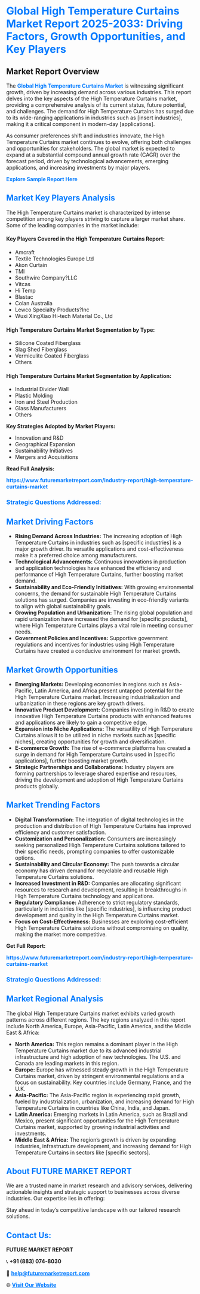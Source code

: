 <h1 style="color: #007BFF;">Global High Temperature Curtains Market Report 2025-2033: Driving Factors, Growth Opportunities, and Key Players</h1>

<section id="overview">
<h2>Market Report Overview</h2>
<p>The <a href="https://www.futuremarketreport.com/industry-report/high-temperature-curtains-market" style="color: #007BFF; text-decoration: none;"><strong>Global High Temperature Curtains Market</strong></a> is witnessing significant growth, driven by increasing demand across various industries. This report delves into the key aspects of the High Temperature Curtains market, providing a comprehensive analysis of its current status, future potential, and challenges. The demand for High Temperature Curtains has surged due to its wide-ranging applications in industries such as [insert industries], making it a critical component in modern-day [applications].</p>
<p>As consumer preferences shift and industries innovate, the High Temperature Curtains market continues to evolve, offering both challenges and opportunities for stakeholders. The global market is expected to expand at a substantial compound annual growth rate (CAGR) over the forecast period, driven by technological advancements, emerging applications, and increasing investments by major players.</p>
</section>

<section id="overview">
<p><a href="https://www.futuremarketreport.com/request-sample/reportId=29143" style="color: #007BFF; text-decoration: none;"><strong>Explore Sample Report Here</strong></a></p>
</section>

<section id="key-players">
<h2 style="color: #007BFF;">Market Key Players Analysis</h2>
<p>The High Temperature Curtains market is characterized by intense competition among key players striving to capture a larger market share. Some of the leading companies in the market include:</p>
<h4>Key Players Covered in the High Temperature Curtains Report:</h4>
<ul><li>Amcraft</li><li>Textile Technologies Europe Ltd</li><li>Akon Curtain</li><li>TMI</li><li>Southwire Company?LLC</li><li>Vitcas</li><li>Hi Temp</li><li>Blastac</li><li>Colan Australia</li><li>Lewco Specialty Products?Inc</li><li>Wuxi XingXiao Hi-tech Material Co., Ltd</li></ul>
<h4>High Temperature Curtains Market Segmentation by Type:</h4>
<ul><li>Silicone Coated Fiberglass</li><li>Slag Shed Fiberglass</li><li>Vermiculite Coated Fiberglass</li><li>Others</li></ul>

<h4>High Temperature Curtains Market Segmentation by Application:</h4>
<ul><li>Industrial Divider Wall</li><li>Plastic Molding</li><li>Iron and Steel Production</li><li>Glass Manufacturers</li><li>Others</li></ul>
<p><strong>Key Strategies Adopted by Market Players:</strong></p>
<ul>
<li>Innovation and R&D</li>
<li>Geographical Expansion</li>
<li>Sustainability Initiatives</li>
<li>Mergers and Acquisitions</li>
</ul>
</section>

<section>
<p><strong>Read Full Analysis: </strong></p><a href="https://www.futuremarketreport.com/industry-report/high-temperature-curtains-market" style="color: #007BFF; text-decoration: none;"><strong>https://www.futuremarketreport.com/industry-report/high-temperature-curtains-market</strong></a>
<h3 style="color: #007BFF;">Strategic Questions Addressed:</h3>
</section>

<section id="driving-factors">
<h2 style="color: #007BFF;">Market Driving Factors</h2>
<ul>
<li><strong>Rising Demand Across Industries:</strong> The increasing adoption of High Temperature Curtains in industries such as [specific industries] is a major growth driver. Its versatile applications and cost-effectiveness make it a preferred choice among manufacturers.</li>
<li><strong>Technological Advancements:</strong> Continuous innovations in production and application technologies have enhanced the efficiency and performance of High Temperature Curtains, further boosting market demand.</li>
<li><strong>Sustainability and Eco-Friendly Initiatives:</strong> With growing environmental concerns, the demand for sustainable High Temperature Curtains solutions has surged. Companies are investing in eco-friendly variants to align with global sustainability goals.</li>
<li><strong>Growing Population and Urbanization:</strong> The rising global population and rapid urbanization have increased the demand for [specific products], where High Temperature Curtains plays a vital role in meeting consumer needs.</li>
<li><strong>Government Policies and Incentives:</strong> Supportive government regulations and incentives for industries using High Temperature Curtains have created a conducive environment for market growth.</li>
</ul>
</section>

<section id="growth-opportunities">
<h2 style="color: #007BFF;">Market Growth Opportunities</h2>
<ul>
<li><strong>Emerging Markets:</strong> Developing economies in regions such as Asia-Pacific, Latin America, and Africa present untapped potential for the High Temperature Curtains market. Increasing industrialization and urbanization in these regions are key growth drivers.</li>
<li><strong>Innovative Product Development:</strong> Companies investing in R&D to create innovative High Temperature Curtains products with enhanced features and applications are likely to gain a competitive edge.</li>
<li><strong>Expansion into Niche Applications:</strong> The versatility of High Temperature Curtains allows it to be utilized in niche markets such as [specific niches], creating opportunities for growth and diversification.</li>
<li><strong>E-commerce Growth:</strong> The rise of e-commerce platforms has created a surge in demand for High Temperature Curtains used in [specific applications], further boosting market growth.</li>
<li><strong>Strategic Partnerships and Collaborations:</strong> Industry players are forming partnerships to leverage shared expertise and resources, driving the development and adoption of High Temperature Curtains products globally.</li>
</ul>
</section>

<section id="trending-factors">
<h2 style="color: #007BFF;">Market Trending Factors</h2>
<ul>
<li><strong>Digital Transformation:</strong> The integration of digital technologies in the production and distribution of High Temperature Curtains has improved efficiency and customer satisfaction.</li>
<li><strong>Customization and Personalization:</strong> Consumers are increasingly seeking personalized High Temperature Curtains solutions tailored to their specific needs, prompting companies to offer customizable options.</li>
<li><strong>Sustainability and Circular Economy:</strong> The push towards a circular economy has driven demand for recyclable and reusable High Temperature Curtains solutions.</li>
<li><strong>Increased Investment in R&D:</strong> Companies are allocating significant resources to research and development, resulting in breakthroughs in High Temperature Curtains technology and applications.</li>
<li><strong>Regulatory Compliance:</strong> Adherence to strict regulatory standards, particularly in industries like [specific industries], is influencing product development and quality in the High Temperature Curtains market.</li>
<li><strong>Focus on Cost-Effectiveness:</strong> Businesses are exploring cost-efficient High Temperature Curtains solutions without compromising on quality, making the market more competitive.</li>
</ul>
</section>

<section>
<p><strong>Get Full Report: </strong></p><a href="https://www.futuremarketreport.com/industry-report/high-temperature-curtains-market" style="color: #007BFF; text-decoration: none;"><strong>https://www.futuremarketreport.com/industry-report/high-temperature-curtains-market</strong></a>
<h3 style="color: #007BFF;">Strategic Questions Addressed:</h3>
</section>


<section id="regional-analysis">
<h2 style="color: #007BFF;">Market Regional Analysis</h2>
<p>The global High Temperature Curtains market exhibits varied growth patterns across different regions. The key regions analyzed in this report include North America, Europe, Asia-Pacific, Latin America, and the Middle East & Africa:</p>
<ul>
<li><strong>North America:</strong> This region remains a dominant player in the High Temperature Curtains market due to its advanced industrial infrastructure and high adoption of new technologies. The U.S. and Canada are leading markets in this region.</li>
<li><strong>Europe:</strong> Europe has witnessed steady growth in the High Temperature Curtains market, driven by stringent environmental regulations and a focus on sustainability. Key countries include Germany, France, and the U.K.</li>
<li><strong>Asia-Pacific:</strong> The Asia-Pacific region is experiencing rapid growth, fueled by industrialization, urbanization, and increasing demand for High Temperature Curtains in countries like China, India, and Japan.</li>
<li><strong>Latin America:</strong> Emerging markets in Latin America, such as Brazil and Mexico, present significant opportunities for the High Temperature Curtains market, supported by growing industrial activities and investments.</li>
<li><strong>Middle East & Africa:</strong> The region’s growth is driven by expanding industries, infrastructure development, and increasing demand for High Temperature Curtains in sectors like [specific sectors].</li>
</ul>
</section>

<footer>
<h2 style="color: #007BFF;">About FUTURE MARKET REPORT</h2>
<p>We are a trusted name in market research and advisory services, delivering actionable insights and strategic support to businesses across diverse industries. Our expertise lies in offering:</p>

<p>Stay ahead in today’s competitive landscape with our tailored research solutions.</p>

<h2 style="color: #007BFF;">Contact Us:</h2>
<p><strong>FUTURE MARKET REPORT</strong></p>
<p>📞 <strong>+91 (883) 074-8030</strong></p>
<p>📧 <strong><a href="mailto:help@futuremarketreport.com" style="color: #007BFF;">help@futuremarketreport.com</a></strong></p>
<p>🌐 <strong><a href="https://www.futuremarketreport.com/" style="color: #007BFF;">Visit Our Website</a></strong></p>
</footer>
